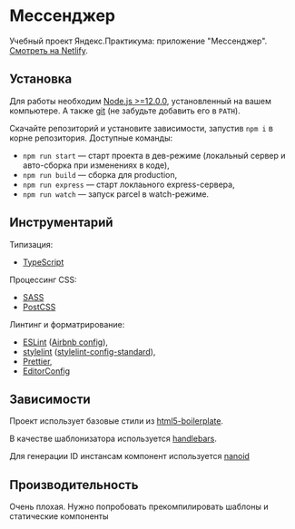 # Мессенджер

Учебный проект Яндекс.Практикума: приложение "Мессенджер". [Смотреть на Netlify](https://keen-northcutt-57a9f4.netlify.app).

## Установка

Для работы необходим [Node.js >=12.0.0](https://nodejs.org/en/), установленный на вашем компьютере. А также [git](https://git-scm.com/downloads) (не забудьте добавить его в `PATH`).

Скачайте репозиторий и установите зависимости, запустив `npm i` в корне репозитория. Доступные команды: 
- `npm run start` — старт проекта в дев-режиме (локальный сервер и авто-сборка при изменениях в коде),
- `npm run build` — сборка для production,
- `npm run express` — старт локлаьного express-сервера,
- `npm run watch` — запуск parcel в watch-режиме.

## Инструментарий

Типизация:
- [TypeScript](https://www.typescriptlang.org/)

Процессинг CSS:
- [SASS](https://sass-lang.com/)
- [PostCSS](https://github.com/postcss/postcss)

Линтинг и форматрирование: 
- [ESLint](https://eslint.org/) ([Airbnb config](https://github.com/airbnb/javascript)), 
- [stylelint](https://stylelint.io/) ([stylelint-config-standard](https://github.com/stylelint/stylelint-config-standard#readme)), 
- [Prettier](https://prettier.io/), 
- [EditorConfig](https://editorconfig.org/)

## Зависимости

Проект использует базовые стили из [html5-boilerplate](https://github.com/h5bp/html5-boilerplate).

В качестве шаблонизатора используется [handlebars](https://handlebarsjs.com/).

Для генерации ID инстансам компонент используется [nanoid](https://github.com/ai/nanoid)

## Производительность

Очень плохая. Нужно попробовать прекомпилировать шаблоны и статические компоненты
